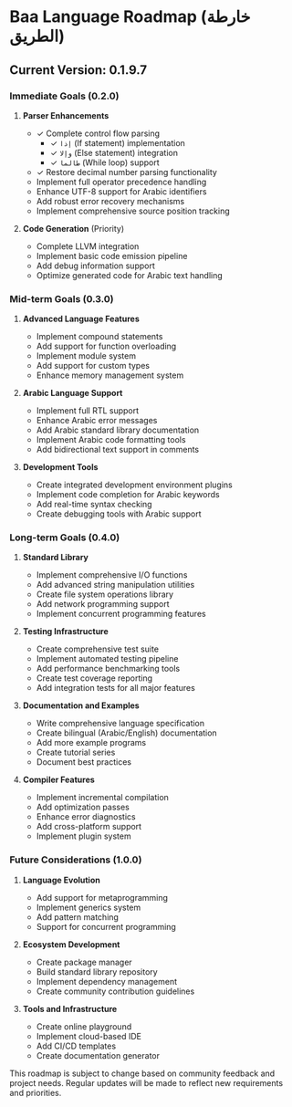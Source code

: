 # Baa Language Roadmap (خارطة الطريق)

## Current Version: 0.1.9.7

### Immediate Goals (0.2.0)

1. **Parser Enhancements**
   - ✓ Complete control flow parsing
     - ✓ `إذا` (If statement) implementation
     - ✓ `وإلا` (Else statement) integration
     - ✓ `طالما` (While loop) support
   - ✓ Restore decimal number parsing functionality
   - Implement full operator precedence handling
   - Enhance UTF-8 support for Arabic identifiers
   - Add robust error recovery mechanisms
   - Implement comprehensive source position tracking

2. **Code Generation** (Priority)
   - Complete LLVM integration
   - Implement basic code emission pipeline
   - Add debug information support
   - Optimize generated code for Arabic text handling

### Mid-term Goals (0.3.0)

1. **Advanced Language Features**
   - Implement compound statements
   - Add support for function overloading
   - Implement module system
   - Add support for custom types
   - Enhance memory management system

2. **Arabic Language Support**
   - Implement full RTL support
   - Enhance Arabic error messages
   - Add Arabic standard library documentation
   - Implement Arabic code formatting tools
   - Add bidirectional text support in comments

3. **Development Tools**
   - Create integrated development environment plugins
   - Implement code completion for Arabic keywords
   - Add real-time syntax checking
   - Create debugging tools with Arabic support

### Long-term Goals (0.4.0)

1. **Standard Library**
   - Implement comprehensive I/O functions
   - Add advanced string manipulation utilities
   - Create file system operations library
   - Add network programming support
   - Implement concurrent programming features

2. **Testing Infrastructure**
   - Create comprehensive test suite
   - Implement automated testing pipeline
   - Add performance benchmarking tools
   - Create test coverage reporting
   - Add integration tests for all major features

3. **Documentation and Examples**
   - Write comprehensive language specification
   - Create bilingual (Arabic/English) documentation
   - Add more example programs
   - Create tutorial series
   - Document best practices

4. **Compiler Features**
   - Implement incremental compilation
   - Add optimization passes
   - Enhance error diagnostics
   - Add cross-platform support
   - Implement plugin system

### Future Considerations (1.0.0)

1. **Language Evolution**
   - Add support for metaprogramming
   - Implement generics system
   - Add pattern matching
   - Support for concurrent programming

2. **Ecosystem Development**
   - Create package manager
   - Build standard library repository
   - Implement dependency management
   - Create community contribution guidelines

3. **Tools and Infrastructure**
   - Create online playground
   - Implement cloud-based IDE
   - Add CI/CD templates
   - Create documentation generator

This roadmap is subject to change based on community feedback and project needs. Regular updates will be made to reflect new requirements and priorities.